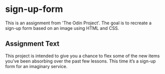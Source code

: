 # sign-up-form
This is an assignment from 'The Odin Project'. The goal is to recreate a sign-up form based on an image using HTML and CSS.

## Assignment Text
This project is intended to give you a chance to flex some of the new items you’ve been absorbing over the past few lessons. This time it’s a sign-up form for an imaginary service.